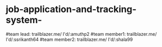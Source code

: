 # job-application-and-tracking-system-
#team lead: trailblazer.me/ I'd/:amuthp2
#team member1: trailblazer.me/ I'd/:ssrikanth64
#team member2: trailblazer.me/ I'd/:shala99
